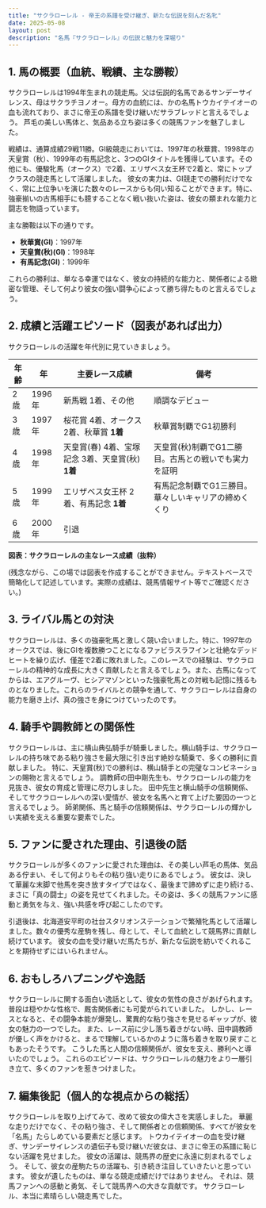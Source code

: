 ```yaml
---
title: "サクラローレル - 帝王の系譜を受け継ぎ、新たな伝説を刻んだ名牝"
date: 2025-05-08
layout: post
description: "名馬『サクラローレル』の伝説と魅力を深堀り"
---
```


## 1. 馬の概要（血統、戦績、主な勝鞍）

サクラローレルは1994年生まれの競走馬。父は伝説的名馬であるサンデーサイレンス、母はサクラチヨノオー。母方の血統には、かの名馬トウカイテイオーの血も流れており、まさに帝王の系譜を受け継いだサラブレッドと言えるでしょう。  芦毛の美しい馬体と、気品ある立ち姿は多くの競馬ファンを魅了しました。

戦績は、通算成績29戦11勝。GI級競走においては、1997年の秋華賞、1998年の天皇賞（秋）、1999年の有馬記念と、3つのGIタイトルを獲得しています。その他にも、優駿牝馬（オークス）で2着、エリザベス女王杯で2着と、常にトップクラスの競走馬として活躍しました。  彼女の実力は、GI競走での勝利だけでなく、常に上位争いを演じた数々のレースからも伺い知ることができます。特に、強豪揃いの古馬相手にも臆することなく戦い抜いた姿は、彼女の類まれな能力と闘志を物語っています。

主な勝鞍は以下の通りです。

* **秋華賞(GI)**：1997年
* **天皇賞(秋)(GI)**：1998年
* **有馬記念(GI)**：1999年

これらの勝利は、単なる幸運ではなく、彼女の持続的な能力と、関係者による緻密な管理、そして何より彼女の強い闘争心によって勝ち得たものと言えるでしょう。


## 2. 成績と活躍エピソード（図表があれば出力）

サクラローレルの活躍を年代別に見ていきましょう。

| 年齢 | 年 | 主要レース成績 | 備考 |
|---|---|---|---|
| 2歳 | 1996年 | 新馬戦 1着、その他 | 順調なデビュー |
| 3歳 | 1997年 | 桜花賞 4着、オークス 2着、秋華賞 **1着** | 秋華賞制覇でG1初勝利 |
| 4歳 | 1998年 | 天皇賞(春) 4着、宝塚記念 3着、天皇賞(秋) **1着** | 天皇賞(秋)制覇でG1二勝目。古馬との戦いでも実力を証明 |
| 5歳 | 1999年 |  エリザベス女王杯 2着、有馬記念 **1着** | 有馬記念制覇でG1三勝目。華々しいキャリアの締めくくり |
| 6歳 | 2000年 |  引退 |  |


**図表：サクラローレルの主なレース成績（抜粋）**

(残念ながら、この場では図表を作成することができません。テキストベースで簡略化して記述しています。実際の成績は、競馬情報サイト等でご確認ください。)


## 3. ライバル馬との対決

サクラローレルは、多くの強豪牝馬と激しく競い合いました。特に、1997年のオークスでは、後にGIを複数勝つことになるファビラスラフインと壮絶なデッドヒートを繰り広げ、僅差で2着に敗れました。このレースでの経験は、サクラローレルの精神的な成長に大きく貢献したと言えるでしょう。また、古馬になってからは、エアグルーヴ、ヒシアマゾンといった強豪牝馬との対戦も記憶に残るものとなりました。これらのライバルとの競争を通して、サクラローレルは自身の能力を磨き上げ、真の強さを身につけていったのです。


## 4. 騎手や調教師との関係性

サクラローレルは、主に横山典弘騎手が騎乗しました。横山騎手は、サクラローレルの持ち味である粘り強さを最大限に引き出す絶妙な騎乗で、多くの勝利に貢献しました。  特に、天皇賞(秋)での勝利は、横山騎手との完璧なコンビネーションの賜物と言えるでしょう。  調教師の田中剛先生も、サクラローレルの能力を見抜き、彼女の育成と管理に尽力しました。  田中先生と横山騎手の信頼関係、そしてサクラローレルへの深い愛情が、彼女を名馬へと育て上げた要因の一つと言えるでしょう。  師弟関係、馬と騎手の信頼関係は、サクラローレルの輝かしい実績を支える重要な要素でした。


## 5. ファンに愛された理由、引退後の話

サクラローレルが多くのファンに愛された理由は、その美しい芦毛の馬体、気品ある佇まい、そして何よりもその粘り強い走りにあるでしょう。  彼女は、決して華麗な末脚で他馬を突き放すタイプではなく、最後まで諦めずに走り続ける、まさに「真の闘士」の姿を見せてくれました。その姿は、多くの競馬ファンに感動と勇気を与え、強い共感を呼び起こしたのです。

引退後は、北海道安平町の社台スタリオンステーションで繁殖牝馬として活躍しました。数々の優秀な産駒を残し、母として、そして血統として競馬界に貢献し続けています。  彼女の血を受け継いだ馬たちが、新たな伝説を紡いでくれることを期待せずにはいられません。


## 6. おもしろハプニングや逸話

サクラローレルに関する面白い逸話として、彼女の気性の良さがあげられます。  普段は穏やかな性格で、厩舎関係者にも可愛がられていました。  しかし、レースとなると、その闘争本能が爆発し、驚異的な粘り強さを見せるギャップが、彼女の魅力の一つでした。  また、レース前に少し落ち着きがない時、田中調教師が優しく声をかけると、まるで理解しているかのように落ち着きを取り戻すこともあったそうです。  こうした馬と人間の信頼関係が、彼女を支え、勝利へと導いたのでしょう。  これらのエピソードは、サクラローレルの魅力をより一層引き立て、多くのファンを惹きつけました。


## 7. 編集後記（個人的な視点からの総括）

サクラローレルを取り上げてみて、改めて彼女の偉大さを実感しました。  華麗な走りだけでなく、その粘り強さ、そして関係者との信頼関係、すべてが彼女を「名馬」たらしめている要素だと感じます。  トウカイテイオーの血を受け継ぎ、サンデーサイレンスの遺伝子も受け継いだ彼女は、まさに帝王の系譜に恥じない活躍を見せました。  彼女の活躍は、競馬界の歴史に永遠に刻まれるでしょう。  そして、彼女の産駒たちの活躍も、引き続き注目していきたいと思っています。  彼女が遺したものは、単なる競走成績だけではありません。  それは、競馬ファンへの感動と勇気、そして競馬界への大きな貢献です。  サクラローレル、本当に素晴らしい競走馬でした。
